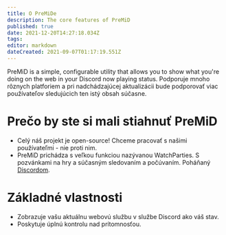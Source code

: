 ```yaml
---
title: O PreMiDe
description: The core features of PreMiD
published: true
date: 2021-12-20T14:27:18.034Z
tags:
editor: markdown
dateCreated: 2021-09-07T01:17:19.551Z
---
```


PreMiD is a simple, configurable utility that allows you to show what you're doing on the web in your Discord now playing status. Podporuje mnoho rôznych platforiem a pri nadchádzajúcej aktualizácii bude podporovať viac používateľov sledujúcich ten istý obsah súčasne.

# Prečo by ste si mali stiahnuť PreMiD
- Celý náš projekt je open-source! Chceme pracovať s našimi používateľmi - nie proti nim.
- PreMiD prichádza s veľkou funkciou nazývanou WatchParties. S pozvánkami na hry a súčasným sledovaním a počúvaním. Poháňaný [Discordom](https://discordapp.com/).

# Základné vlastnosti
- Zobrazuje vašu aktuálnu webovú službu v službe Discord ako váš stav.
- Poskytuje úplnú kontrolu nad prítomnosťou.
